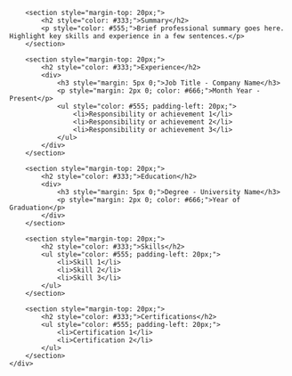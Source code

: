 
        
        <section style="margin-top: 20px;">
            <h2 style="color: #333;">Summary</h2>
            <p style="color: #555;">Brief professional summary goes here. Highlight key skills and experience in a few sentences.</p>
        </section>
        
        <section style="margin-top: 20px;">
            <h2 style="color: #333;">Experience</h2>
            <div>
                <h3 style="margin: 5px 0;">Job Title - Company Name</h3>
                <p style="margin: 2px 0; color: #666;">Month Year - Present</p>
                <ul style="color: #555; padding-left: 20px;">
                    <li>Responsibility or achievement 1</li>
                    <li>Responsibility or achievement 2</li>
                    <li>Responsibility or achievement 3</li>
                </ul>
            </div>
        </section>
        
        <section style="margin-top: 20px;">
            <h2 style="color: #333;">Education</h2>
            <div>
                <h3 style="margin: 5px 0;">Degree - University Name</h3>
                <p style="margin: 2px 0; color: #666;">Year of Graduation</p>
            </div>
        </section>
        
        <section style="margin-top: 20px;">
            <h2 style="color: #333;">Skills</h2>
            <ul style="color: #555; padding-left: 20px;">
                <li>Skill 1</li>
                <li>Skill 2</li>
                <li>Skill 3</li>
            </ul>
        </section>
        
        <section style="margin-top: 20px;">
            <h2 style="color: #333;">Certifications</h2>
            <ul style="color: #555; padding-left: 20px;">
                <li>Certification 1</li>
                <li>Certification 2</li>
            </ul>
        </section>
    </div>

